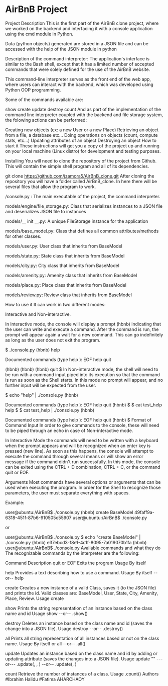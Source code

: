 # AirBnB Project
Project Description This is the first part of the AirBnB clone project, where we worked on the backend and interfacing it with a console application using the cmd module in Python.

Data (python objects) generated are stored in a JSON file and can be accessed with the help of the JSON module in python

Description of the command interpreter: The application's interface is similar to the Bash shell, except that it has a limited number of accepted commands that were solely defined for the use of the AirBnB website.

This command-line interpreter serves as the front end of the web app, where users can interact with the backend, which was developed using Python OOP programming.

Some of the commands available are:

show create update destroy count And as part of the implementation of the command line interpreter coupled with the backend and file storage system, the folowing actions can be performed:

Creating new objects (ex: a new User or a new Place) Retrieving an object from a file, a database etc… Doing operations on objects (count, compute stats, etc…) Updating attributes of an object Destroying an object How to start it These instructions will get you a copy of the project up and running on your local machine (Linux distro) for development and testing purposes.

Installing You will need to clone the repository of the project from Github. This will contain the simple shell program and all of its dependencies.

git clone https://github.com/jzamora5/AirBnB_clone.git After cloning the repository you will have a folder called AirBnB_clone. In here there will be several files that allow the program to work.

/console.py : The main executable of the project, the command interpreter.

models/engine/file_storage.py: Class that serializes instances to a JSON file and deserializes JSON file to instances

models/__ init __.py: A unique FileStorage instance for the application

models/base_model.py: Class that defines all common attributes/methods for other classes.

models/user.py: User class that inherits from BaseModel

models/state.py: State class that inherits from BaseModel

models/city.py: City class that inherits from BaseModel

models/amenity.py: Amenity class that inherits from BaseModel

models/place.py: Place class that inherits from BaseModel

models/review.py: Review class that inherits from BaseModel

How to use it It can work in two different modes:

Interactive and Non-interactive.

In Interactive mode, the console will display a prompt (hbnb) indicating that the user can write and execute a command. After the command is run, the prompt will appear again a wait for a new command. This can go indefinitely as long as the user does not exit the program.

$ ./console.py (hbnb) help

Documented commands (type help ):
EOF help quit

(hbnb) (hbnb) (hbnb) quit $ In Non-interactive mode, the shell will need to be run with a command input piped into its execution so that the command is run as soon as the Shell starts. In this mode no prompt will appear, and no further input will be expected from the user.

$ echo "help" | ./console.py (hbnb)

Documented commands (type help ):
EOF help quit (hbnb) $ $ cat test_help help $ $ cat test_help | ./console.py (hbnb)

Documented commands (type help ):
EOF help quit (hbnb) $ Format of Command Input In order to give commands to the console, these will need to be piped through an echo in case of Non-interactive mode.

In Interactive Mode the commands will need to be written with a keyboard when the prompt appears and will be recognized when an enter key is pressed (new line). As soon as this happens, the console will attempt to execute the command through several means or will show an error message if the command didn't run successfully. In this mode, the console can be exited using the CTRL + D combination, CTRL + C, or the command quit or EOF.

Arguments Most commands have several options or arguments that can be used when executing the program. In order for the Shell to recognize those parameters, the user must separate everything with spaces.

Example:

user@ubuntu:/AirBnB$ ./console.py (hbnb) create BaseModel 49faff9a-6318-451f-87b6-910505c55907 user@ubuntu:/AirBnB$ ./console.py

or

user@ubuntu:/AirBnB$ ./console.py $ echo "create BaseModel" | ./console.py (hbnb) e37ebcd3-f8e1-4c1f-8095-7a019070b1fa (hbnb) user@ubuntu:/AirBnB$ ./console.py Available commands and what they do The recognizable commands by the interpreter are the following:

Command Description quit or EOF Exits the program Usage By itself

help Provides a text describing how to use a command. Usage By itself --or-- help

create Creates a new instance of a valid Class, saves it (to the JSON file) and prints the id. Valid classes are: BaseModel, User, State, City, Amenity, Place, Review. Usage create

show Prints the string representation of an instance based on the class name and id Usage show --or-- .show()

destroy Deletes an instance based on the class name and id (saves the change into a JSON file). Usage destroy --or-- .destroy()

all Prints all string representation of all instances based or not on the class name. Usage By itself or all --or-- .all()

update Updates an instance based on the class name and id by adding or updating attribute (saves the changes into a JSON file). Usage update "" ---or--- .update(, , ) --or-- .update(, )

count Retrieve the number of instances of a class. Usage .count() Authors #Ibrahim Halidu #Fatima AHARCHAOY
